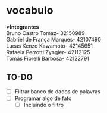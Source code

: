 # vocabulo
**>Integrantes**\
Bruno Castro Tomaz- 32150989\
Gabriel de França Marques- 42107490\
Lucas Kenzo Kawamoto- 42145651\
Rafaela Perrotti Zyngier- 42112125\
Tomás Fiorelli Barbosa- 42122791
<!--// teste pra ver se deu certo -->

## TO-DO
- [ ] Filtrar banco de dados de palavras
- [ ] Programar algo de fato
  -  [ ] Incluindo o filtro
